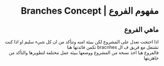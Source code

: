 <div dir=rtl>

# مفهوم الفروع | Branches Concept

## ماهي الفروع

اذا احتجت تعدل على المشروع لكن ببيئة امنه وتتأكد من ان كل شيء سليم او اذا كنت تشتغل مع فريق ف ال bracnhes تكمن فائدتها هنا
<br/>
فالفروع هيا اخذ نسخة من المشروع ووضعها ببيئة عمل مختلفة لتطويرها والتأكد من جاهزيتها

</div>
